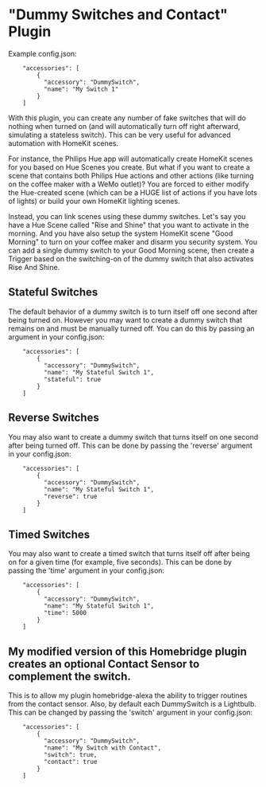
# "Dummy Switches and Contact" Plugin

Example config.json:

```
    "accessories": [
        {
          "accessory": "DummySwitch",
          "name": "My Switch 1"
        }   
    ]

```

With this plugin, you can create any number of fake switches that will do nothing when turned on (and will automatically turn off right afterward, simulating a stateless switch). This can be very useful for advanced automation with HomeKit scenes.

For instance, the Philips Hue app will automatically create HomeKit scenes for you based on Hue Scenes you create. But what if you want to create a scene that contains both Philips Hue actions and other actions (like turning on the coffee maker with a WeMo outlet)? You are forced to either modify the Hue-created scene (which can be a HUGE list of actions if you have lots of lights) or build your own HomeKit lighting scenes.

Instead, you can link scenes using these dummy switches. Let's say you have a Hue Scene called "Rise and Shine" that you want to activate in the morning. And you have also setup the system HomeKit scene "Good Morning" to turn on your coffee maker and disarm you security system. You can add a single dummy switch to your Good Morning scene, then create a Trigger based on the switching-on of the dummy switch that also activates Rise And Shine.

## Stateful Switches

The default behavior of a dummy switch is to turn itself off one second after being turned on. However you may want to create a dummy switch that remains on and must be manually turned off. You can do this by passing an argument in your config.json:

```
    "accessories": [
        {
          "accessory": "DummySwitch",
          "name": "My Stateful Switch 1",
          "stateful": true
        }   
    ]

```

## Reverse Switches

You may also want to create a dummy switch that turns itself on one second after being turned off. This can be done by passing the 'reverse' argument in your config.json:

```
    "accessories": [
        {
          "accessory": "DummySwitch",
          "name": "My Stateful Switch 1",
          "reverse": true
        }   
    ]

```

## Timed Switches

You may also want to create a timed switch that turns itself off after being on for a given time (for example, five seconds). This can be done by passing the 'time' argument in your config.json:

```
    "accessories": [
        {
          "accessory": "DummySwitch",
          "name": "My Stateful Switch 1",
          "time": 5000
        }   
    ]

```


## My modified version of this Homebridge plugin creates an optional Contact Sensor to complement the switch.

This is to allow my plugin homebridge-alexa the ability to trigger routines from the contact sensor.  Also, by default each DummySwitch is a Lightbulb.  This can be changed by passing the 'switch' argument in your config.json:
```
    "accessories": [
        {
          "accessory": "DummySwitch",
          "name": "My Switch with Contact",
          "switch": true,
          "contact": true
        }   
    ]

```

